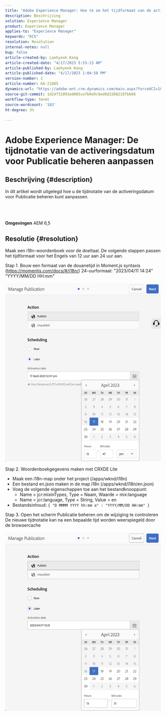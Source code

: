 ```yaml
---
title: "Adobe Experience Manager: Hoe te om het tijdformaat van de activeringsdatum voor Manage Publication aan te passen"
description: Beschrijving
solution: Experience Manager
product: Experience Manager
applies-to: "Experience Manager"
keywords: "KCS"
resolution: Resolution
internal-notes: null
bug: false
article-created-by: Laehyeok Kang
article-created-date: "4/17/2023 5:53:13 AM"
article-published-by: Laehyeok Kang
article-published-date: "4/17/2023 1:04:58 PM"
version-number: 1
article-number: KA-21885
dynamics-url: "https://adobe-ent.crm.dynamics.com/main.aspx?forceUCI=1&pagetype=entityrecord&etn=knowledgearticle&id=4d43f31c-e4dc-ed11-a7c7-6045bd006149"
source-git-commit: 1d24f31093a9005ce7b9e9c6ed8d32082187bb68
workflow-type: tm+mt
source-wordcount: '183'
ht-degree: 3%

---
```


# Adobe Experience Manager: De tijdnotatie van de activeringsdatum voor Publicatie beheren aanpassen

## Beschrijving {#description}

In dit artikel wordt uitgelegd hoe u de tijdnotatie van de activeringsdatum voor Publicatie beheren kunt aanpassen.<br><br> <br><br><br>
<b>Omgevingen</b>
AEM 6,5


## Resolutie {#resolution}


Maak een i18n-woordenboek voor de doeltaal. De volgende stappen passen het tijdformaat voor het Engels van 12 uur aan 24 uur aan.

Stap 1. Bouw een formaat van de douanetijd in Moment.js syntaxis (https://momentjs.com/docs/#/i18n/) 24-uurformaat: &quot;2023/04/11 14:24&quot; &quot;YYYY/MM/DD HH:mm&quot;

![](assets/2268ea95-e6dc-ed11-a7c7-6045bd006ce9.png)

Stap 2. Woordenboekgegevens maken met CRXDE Lite

- Maak een i18n-map onder het project (/apps/wknd/i18n)
- Een bestand en.json maken in de map i18n (/apps/wknd/i18n/en.json)
- Voeg de volgende eigenschappen toe aan het bestandknooppunt:
   - Name = jcr:mixinTypes, Type = Naam, Waarde = mix:language
   - Name = jcr:language, Type = String, Value = en
- Bestandsinhoud: `{ "D MMMM YYYY hh:mm a" : "YYYY/MM/DD HH:mm" }`


Stap 3. Open het scherm Publicatie beheren om de wijziging te controleren De nieuwe tijdnotatie kan na een bepaalde tijd worden weerspiegeld door de browsercache

![](assets/87f593ae-e6dc-ed11-a7c7-6045bd006ce9.png)
